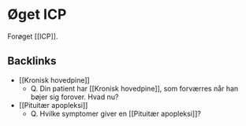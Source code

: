 # Øget ICP
Forøget [[ICP]].

## Backlinks
* [[Kronisk hovedpine]]
	* Q. Din patient har [[Kronisk hovedpine]], som forværres når han bøjer sig forover. Hvad nu?
* [[Pituitær apopleksi]]
	* Q. Hvilke symptomer giver en [[Pituitær apopleksi]]?

<!-- #anki/tag/med/Neurology #anki/deck/Medicine #anki/tag/med/Neurosurgery -->

<!-- {BearID:1B135885-E568-49B9-A001-B000D070E91A-83502-0000618C08721FF9} -->
